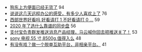 - [狗东上方便面已经无货了](https://www.v2ex.com/t/642446) 94
- [说说这几天远程办公的感受，有多少人喜欢上了](https://www.v2ex.com/t/642521) 76
- [西部世界好看吗 好看请打 1 不好看请打 0 ...](https://www.v2ex.com/t/642609) 59
- [2020 年了选什么靠谱的同步盘](https://www.v2ex.com/t/642538) 56
- [支付宝负责群发推送消息产品经理，马云喊你回去把推送关了！](https://www.v2ex.com/t/642589) 53
- [sony 电视,55 寸,8500g,值得入么](https://www.v2ex.com/t/642509) 48
- [有没有戏？做一个脱单互助平台，非相亲平台。](https://www.v2ex.com/t/642479) 41